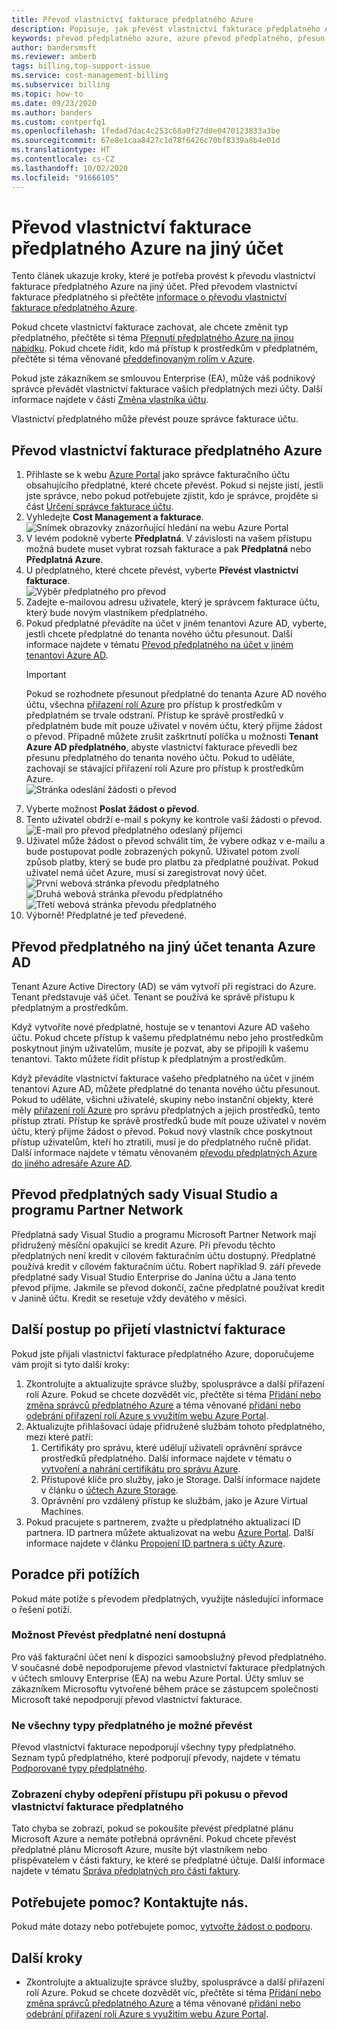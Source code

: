```yaml
---
title: Převod vlastnictví fakturace předplatného Azure
description: Popisuje, jak převést vlastnictví fakturace předplatného Azure na jiný účet.
keywords: převod předplatného azure, azure převod předplatného, přesun předplatného azure do jiného účtu, azure změna vlastníka předplatného, převod předplatného azure na jiný účet, azure převod fakturace
author: bandersmsft
ms.reviewer: amberb
tags: billing,top-support-issue
ms.service: cost-management-billing
ms.subservice: billing
ms.topic: how-to
ms.date: 09/23/2020
ms.author: banders
ms.custom: contperfq1
ms.openlocfilehash: 1fedad7dac4c253c68a0f27d0e0470123833a3be
ms.sourcegitcommit: 67e8e1caa8427c1d78f6426c70bf8339a8b4e01d
ms.translationtype: HT
ms.contentlocale: cs-CZ
ms.lasthandoff: 10/02/2020
ms.locfileid: "91666105"
---
```

# <a name="transfer-billing-ownership-of-an-azure-subscription-to-another-account"></a>Převod vlastnictví fakturace předplatného Azure na jiný účet

Tento článek ukazuje kroky, které je potřeba provést k převodu vlastnictví fakturace předplatného Azure na jiný účet. Před převodem vlastnictví fakturace předplatného si přečtěte [informace o převodu vlastnictví fakturace předplatného Azure](../understand/subscription-transfer.md).

Pokud chcete vlastnictví fakturace zachovat, ale chcete změnit typ předplatného, přečtěte si téma [Přepnutí předplatného Azure na jinou nabídku](switch-azure-offer.md). Pokud chcete řídit, kdo má přístup k prostředkům v předplatném, přečtěte si téma věnované [předdefinovaným rolím v Azure](../../role-based-access-control/built-in-roles.md).

Pokud jste zákazníkem se smlouvou Enterprise (EA), může váš podnikový správce převádět vlastnictví fakturace vašich předplatných mezi účty. Další informace najdete v části [Změna vlastníka účtu](ea-portal-get-started.md#change-account-owner).

Vlastnictví předplatného může převést pouze správce fakturace účtu.

## <a name="transfer-billing-ownership-of-an-azure-subscription"></a>Převod vlastnictví fakturace předplatného Azure

1. Přihlaste se k webu [Azure Portal](https://portal.azure.com) jako správce fakturačního účtu obsahujícího předplatné, které chcete převést. Pokud si nejste jistí, jestli jste správce, nebo pokud potřebujete zjistit, kdo je správce, projděte si část [Určení správce fakturace účtu](../understand/subscription-transfer.md#whoisaa).
1. Vyhledejte **Cost Management a fakturace**.  
   ![Snímek obrazovky znázorňující hledání na webu Azure Portal](./media/billing-subscription-transfer/billing-search-cost-management-billing.png)
1. V levém podokně vyberte **Předplatná**. V závislosti na vašem přístupu možná budete muset vybrat rozsah fakturace a pak **Předplatná** nebo **Předplatná Azure**.
1. U předplatného, které chcete převést, vyberte **Převést vlastnictví fakturace**.  
   ![Výběr předplatného pro převod](./media/billing-subscription-transfer/billing-select-subscription-to-transfer.png)
1. Zadejte e-mailovou adresu uživatele, který je správcem fakturace účtu, který bude novým vlastníkem předplatného.
1. Pokud předplatné převádíte na účet v jiném tenantovi Azure AD, vyberte, jestli chcete předplatné do tenanta nového účtu přesunout. Další informace najdete v tématu [Převod předplatného na účet v jiném tenantovi Azure AD](#transfer-a-subscription-to-another-azure-ad-tenant-account).
    > [!IMPORTANT]
    > Pokud se rozhodnete přesunout předplatné do tenanta Azure AD nového účtu, všechna [přiřazení rolí Azure](../../role-based-access-control/role-assignments-portal.md) pro přístup k prostředkům v předplatném se trvale odstraní. Přístup ke správě prostředků v předplatném bude mít pouze uživatel v novém účtu, který přijme žádost o převod. Případně můžete zrušit zaškrtnutí políčka u možnosti **Tenant Azure AD předplatného**, abyste vlastnictví fakturace převedli bez přesunu předplatného do tenanta nového účtu. Pokud to uděláte, zachovají se stávající přiřazení rolí Azure pro přístup k prostředkům Azure.  
    ![Stránka odeslání žádosti o převod](./media/billing-subscription-transfer/billing-send-transfer-request.png)
1. Vyberte možnost **Poslat žádost o převod**.
1. Tento uživatel obdrží e-mail s pokyny ke kontrole vaší žádosti o převod.  
   ![E-mail pro převod předplatného odeslaný příjemci](./media/billing-subscription-transfer/billing-receiver-email.png)
1. Uživatel může žádost o převod schválit tím, že vybere odkaz v e-mailu a bude postupovat podle zobrazených pokynů. Uživatel potom zvolí způsob platby, který se bude pro platbu za předplatné používat. Pokud uživatel nemá účet Azure, musí si zaregistrovat nový účet.  
   ![První webová stránka převodu předplatného](./media/billing-subscription-transfer/billing-accept-ownership-step1.png)
   ![Druhá webová stránka převodu předplatného](./media/billing-subscription-transfer/billing-accept-ownership-step2.png)
   ![Třetí webová stránka převodu předplatného](./media/billing-subscription-transfer/billing-accept-ownership-step3.png)
1. Výborně! Předplatné je teď převedené.

## <a name="transfer-a-subscription-to-another-azure-ad-tenant-account"></a>Převod předplatného na jiný účet tenanta Azure AD

Tenant Azure Active Directory (AD) se vám vytvoří při registraci do Azure. Tenant představuje váš účet. Tenant se používá ke správě přístupu k předplatným a prostředkům.

Když vytvoříte nové předplatné, hostuje se v tenantovi Azure AD vašeho účtu. Pokud chcete přístup k vašemu předplatnému nebo jeho prostředkům poskytnout jiným uživatelům, musíte je pozvat, aby se připojili k vašemu tenantovi. Takto můžete řídit přístup k předplatným a prostředkům.

Když převádíte vlastnictví fakturace vašeho předplatného na účet v jiném tenantovi Azure AD, můžete předplatné do tenanta nového účtu přesunout. Pokud to uděláte, všichni uživatelé, skupiny nebo instanční objekty, které měly [přiřazení rolí Azure](../../role-based-access-control/role-assignments-portal.md) pro správu předplatných a jejich prostředků, tento přístup ztratí. Přístup ke správě prostředků bude mít pouze uživatel v novém účtu, který přijme žádost o převod. Pokud nový vlastník chce poskytnout přístup uživatelům, kteří ho ztratili, musí je do předplatného ručně přidat. Další informace najdete v tématu věnovaném [převodu předplatných Azure do jiného adresáře Azure AD](../../role-based-access-control/transfer-subscription.md).

## <a name="transfer-visual-studio-and-partner-network-subscriptions"></a>Převod předplatných sady Visual Studio a programu Partner Network

Předplatná sady Visual Studio a programu Microsoft Partner Network mají přidružený měsíční opakující se kredit Azure. Při převodu těchto předplatných není kredit v cílovém fakturačním účtu dostupný. Předplatné používá kredit v cílovém fakturačním účtu. Robert například 9. září převede předplatné sady Visual Studio Enterprise do Janina účtu a Jana tento převod přijme. Jakmile se převod dokončí, začne předplatné používat kredit v Janině účtu. Kredit se resetuje vždy devátého v měsíci.

## <a name="next-steps-after-accepting-billing-ownership"></a>Další postup po přijetí vlastnictví fakturace

Pokud jste přijali vlastnictví fakturace předplatného Azure, doporučujeme vám projít si tyto další kroky:

1. Zkontrolujte a aktualizujte správce služby, spolusprávce a další přiřazení rolí Azure. Pokud se chcete dozvědět víc, přečtěte si téma [Přidání nebo změna správců předplatného Azure](add-change-subscription-administrator.md) a téma věnované [přidání nebo odebrání přiřazení rolí Azure s využitím webu Azure Portal](../../role-based-access-control/role-assignments-portal.md).
1. Aktualizujte přihlašovací údaje přidružené službám tohoto předplatného, mezi které patří:
   1. Certifikáty pro správu, které udělují uživateli oprávnění správce prostředků předplatného. Další informace najdete v tématu o [vytvoření a nahrání certifikátu pro správu Azure](../../cloud-services/cloud-services-certs-create.md).
   1. Přístupové klíče pro služby, jako je Storage. Další informace najdete v článku o [účtech Azure Storage](../../storage/common/storage-create-storage-account.md).
   1. Oprávnění pro vzdálený přístup ke službám, jako je Azure Virtual Machines.
1. Pokud pracujete s partnerem, zvažte u předplatného aktualizaci ID partnera. ID partnera můžete aktualizovat na webu [Azure Portal](https://portal.azure.com). Další informace najdete v článku [Propojení ID partnera s účty Azure](link-partner-id.md).

## <a name="troubleshooting"></a>Poradce při potížích

Pokud máte potíže s převodem předplatných, využijte následující informace o řešení potíží.

### <a name="the-transfer-subscription-option-is-unavailable"></a>Možnost Převést předplatné není dostupná

<a name="no-button"></a> 

Pro váš fakturační účet není k dispozici samoobslužný převod předplatného. V současné době nepodporujeme převod vlastnictví fakturace předplatných v účtech smlouvy Enterprise (EA) na webu Azure Portal. Účty smluv se zákazníkem Microsoftu vytvořené během práce se zástupcem společnosti Microsoft také nepodporují převod vlastnictví fakturace.

###  <a name="not-all-subscription-types-can-transfer"></a>Ne všechny typy předplatného je možné převést

Převod vlastnictví fakturace nepodporují všechny typy předplatného. Seznam typů předplatného, které podporují převody, najdete v tématu [Podporované typy předplatného](../understand/subscription-transfer.md#supported-subscription-types).

###  <a name="access-denied-error-shown-when-trying-to-transfer-subscription-billing-ownership"></a>Zobrazení chyby odepření přístupu při pokusu o převod vlastnictví fakturace předplatného

Tato chyba se zobrazí, pokud se pokoušíte převést předplatné plánu Microsoft Azure a nemáte potřebná oprávnění. Pokud chcete převést předplatné plánu Microsoft Azure, musíte být vlastníkem nebo přispěvatelem v části faktury, ke které se předplatné účtuje. Další informace najdete v tématu [Správa předplatných pro části faktury](../manage/understand-mca-roles.md#manage-subscriptions-for-invoice-section).

## <a name="need-help-contact-us"></a>Potřebujete pomoc? Kontaktujte nás.

Pokud máte dotazy nebo potřebujete pomoc, [vytvořte žádost o podporu](https://go.microsoft.com/fwlink/?linkid=2083458).

## <a name="next-steps"></a>Další kroky

- Zkontrolujte a aktualizujte správce služby, spolusprávce a další přiřazení rolí Azure. Pokud se chcete dozvědět víc, přečtěte si téma [Přidání nebo změna správců předplatného Azure](add-change-subscription-administrator.md) a téma věnované [přidání nebo odebrání přiřazení rolí Azure s využitím webu Azure Portal](../../role-based-access-control/role-assignments-portal.md).

